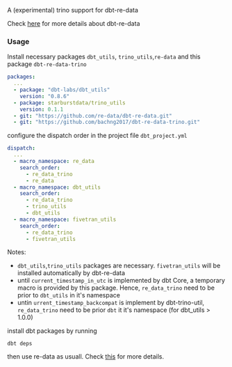 A (experimental) trino support for dbt-re-data

Check [here](https://github.com/re-data/dbt-re-data) for more details about dbt-re-data

### Usage
Install necessary packages `dbt_utils`, `trino_utils`,`re-data` and this package `dbt-re-data-trino`

```packages.yml
packages:
  ...
  - package: "dbt-labs/dbt_utils"
    version: "0.8.6"
  - package: starburstdata/trino_utils
    version: 0.1.1
  - git: "https://github.com/re-data/dbt-re-data.git"
  - git: "https://github.com/bachng2017/dbt-re-data-trino.git"
```

configure the dispatch order in the project file `dbt_project.yml`
```dbt_project.yml
dispatch:
  ...
  - macro_namespace: re_data
    search_order:
      - re_data_trino
      - re_data
  - macro_namespace: dbt_utils
    search_order:
      - re_data_trino
      - trino_utils
      - dbt_utils
  - macro_namespace: fivetran_utils
    search_order:
      - re_data_trino
      - fivetran_utils
```

Notes: 
  - `dbt_utils`,`trino_utils` packages are necessary. `fivetran_utils` will be installed automatically by dbt-re-data
  - until `current_timestamp_in_utc` is implemented by dbt Core, a temporary macro is provided by this package. Hence, `re_data_trino` need to be prior to `dbt_utils` in it's namespace
  - untin `urrent_timestamp_backcompat` is implement by dbt-trino-util, `re_data_trino` need to be prior `dbt` it it's namespace (for dbt_utils > 1.0.0)



install dbt packages by running
```
dbt deps
```

then use re-data as usuall. Check [this](https://docs.getre.io/latest/docs/getting_started/installation/for_dbt_users) for more details.

